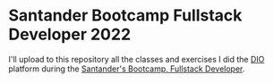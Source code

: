 # Santander Bootcamp Fullstack Developer 2022

I'll upload to this repository all the classes and exercises I did the [DIO](https://digitalinnovation.one/) platform during the [Santander's Bootcamp, Fullstack Developer](https://web.dio.me/track/33c858ab-35fb-4170-9193-a9eef8c2ba25).
